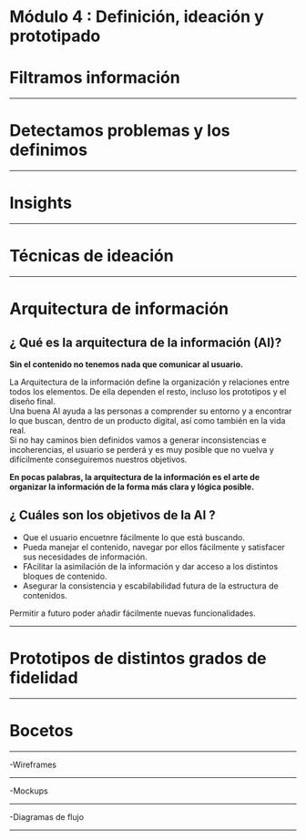 # Módulo 4 : Definición, ideación y prototipado

# Filtramos información

---

# Detectamos problemas y los definimos

---

# Insights

---

# Técnicas de ideación

---

# Arquitectura de información

## ¿ Qué es la arquitectura de la información (AI)?

**Sin el contenido no tenemos nada que comunicar al usuario.** <br>

La Arquitectura de la información define la organización y relaciones entre todos los elementos. De ella dependen el resto, incluso los prototipos y el diseño final. <br>
Una buena AI ayuda a las personas a comprender su entorno y a encontrar lo que buscan, dentro de un producto digital, así como también en la vida real. <br>
Si no hay caminos bien definidos vamos a generar inconsistencias e incoherencias, el usuario se perderá y es muy posible que no vuelva y difícilmente conseguiremos nuestros objetivos. <br>

**En pocas palabras, la arquitectura de la información es el arte de organizar la información de la forma más clara y lógica posible.** <br>

## ¿  Cuáles son los objetivos de la AI ?

   * Que el usuario encuetnre fácilmente lo que está buscando.
   * Pueda manejar el contenido, navegar por ellos fácilmente y satisfacer sus necesidades de información.
   * FAcilitar la asimilación de la información y dar acceso a los distintos bloques de contenido.
   * Asegurar la consistencia y escabilabilidad futura de la estructura de contenidos.
 
Permitir a futuro poder añadir fácilmente nuevas funcionalidades.

---

# Prototipos de distintos grados de fidelidad

---

# Bocetos

---

-Wireframes

---

-Mockups

---

-Diagramas de flujo

---
